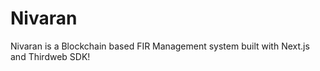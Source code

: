 # Nivaran

Nivaran is a Blockchain based FIR Management system built with Next.js and Thirdweb SDK!
